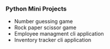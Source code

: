 ### Python Mini Projects

- Number guessing game
- Rock paper scissor game
- Employee managment cli application
- Inventory tracker cli application